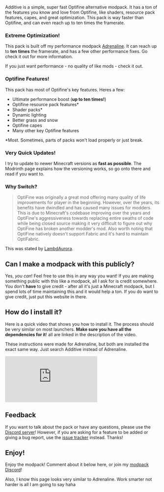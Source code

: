 Additive is a simple, super fast Optifine alternative modpack. It has a ton of the features you know and love from Optifine, like shaders, resource pack features, capes, and great optimization. This pack is way faster than Optifine, and can even reach up to ten times the framerate.

### Extreme Optimization!
This pack is built off my performance modpack [Adrenaline](https://intergrav.github.io/Adrenaline/). It can reach up to **ten times** the framerate, and has a few other performance fixes. Go check it out for more information.

If you just want performance - no quality of like mods - check it out.

### Optifine Features!
This pack has most of Optifine's key features. Heres a few:
* Ultimate performance boost (**up to ten times!**)
* Optifine resource pack features*
* Shader packs*
* Dynamic lighting
* Better grass and snow
* Optifine capes
* Many other key Optifine features

*Most. Sometimes, parts of packs won't load properly or just break.

### Very Quick Updates!
I try to update to newer Minecraft versions as **fast as possible**. The Modrinth page explains how the versioning works, so go onto there and read if you want to.

### Why Switch?
> OptiFine was originally a great mod offering many quality of life improvements for player in the beginning. However, over the years, its benefits have dwindled and has caused many issues for modders. This is due to Minecraft's codebase improving over the years and OptiFine's aggressiveness towards replacing entire swaths of code while being closed source making it very difficult to figure out why OptiFine has broken another modder's mod. Also worth noting that OptiFine natively doesn't support Fabric and it's hard to maintain OptiFabric.

This was stated by [LambdAurora](https://github.com/LambdAurora/optifine_alternatives).

## Can I make a modpack with this publicly?
Yes, *you can*! Feel free to use this in any way you want! If you are making something public with this like a modpack, all I ask for is credit somewhere. You don't **have** to give credit - after all it's just a Minecraft modpack, but I spend lots of time maintaining this and it would help a ton. If you do want to give credit, just put this website in there.

## How do I install it?
Here is a quick video that shows you how to install it. The process should be very similar on most launchers. **Make sure you have all the dependencies for it**! all are linked in the description of the video.

These instructions were made for Adrenaline, but both are installed the exact same way. Just search Additive instead of Adrenaline.

<div class="responsive">
  <iframe src="https://www.youtube.com/embed/9-hT8V_wCqw?start=8" title="YouTube video player" frameborder="0" allow="accelerometer; autoplay; clipboard-write; encrypted-media; gyroscope; picture-in-picture" allowfullscreen></iframe>
</div>

## Feedback
If you want to talk about the pack or have any questions, please use the [Discord server](https://discord.gg/36Tv44cYte)! However, if you are asking for a feature to be added or giving a bug report, use the [issue tracker](https://github.com/intergrav/Additive/issues) instead. Thanks!

## Enjoy!
Enjoy the modpack! Comment about it below here, or join my [modpack Discord](https://discord.gg/36Tv44cYte)!

Also, I know this page looks very similar to Adrenaline. Work smarter not harder is all I am going to say haha

<script src="https://giscus.app/client.js"
        data-repo="intergrav/additive"
        data-repo-id="R_kgDOHmlgdg"
        data-category="giscus"
        data-category-id="DIC_kwDOHmlgds4CQf66"
        data-mapping="pathname"
        data-strict="0"
        data-reactions-enabled="1"
        data-emit-metadata="0"
        data-input-position="top"
        data-theme="light"
        data-lang="en"
        data-loading="lazy"
        crossorigin="anonymous"
        async>
</script>
